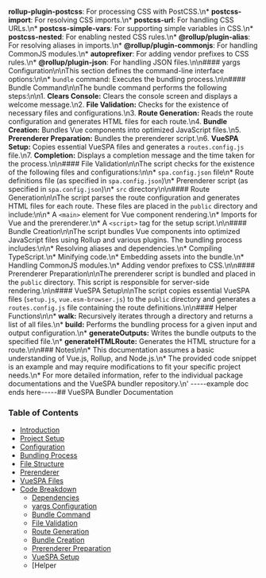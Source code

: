 **rollup-plugin-postcss**: For processing CSS with PostCSS.\n*   **postcss-import**: For resolving CSS imports.\n*   **postcss-url**: For handling CSS URLs.\n*   **postcss-simple-vars**: For supporting simple variables in CSS.\n*   **postcss-nested**: For enabling nested CSS rules.\n*   **@rollup/plugin-alias**: For resolving aliases in imports.\n*   **@rollup/plugin-commonjs**: For handling CommonJS modules.\n*   **autoprefixer**: For adding vendor prefixes to CSS rules.\n*   **@rollup/plugin-json**: For handling JSON files.\n\n#### yargs Configuration\n\nThis section defines the command-line interface options:\n\n*   `bundle` command: Executes the bundling process.\n\n#### Bundle Command\n\nThe bundle command performs the following steps:\n\n1.  **Clears Console:** Clears the console screen and displays a welcome message.\n2.  **File Validation:** Checks for the existence of necessary files and configurations.\n3.  **Route Generation:** Reads the route configuration and generates HTML files for each route.\n4.  **Bundle Creation:** Bundles Vue components into optimized JavaScript files.\n5.  **Prerenderer Preparation:** Bundles the prerenderer script.\n6.  **VueSPA Setup:** Copies essential VueSPA files and generates a `routes.config.js` file.\n7.  **Completion:** Displays a completion message and the time taken for the process.\n\n#### File Validation\n\nThe script checks for the existence of the following files and configurations:\n\n*   `spa.config.json` file\n*   Route definitions file (as specified in `spa.config.json`)\n*   Prerenderer script (as specified in `spa.config.json`)\n*   `src` directory\n\n#### Route Generation\n\nThe script parses the route configuration and generates HTML files for each route. These files are placed in the `public` directory and include:\n\n*   A `<main>` element for Vue component rendering.\n*   Imports for Vue and the prerenderer.\n*   A `<script>` tag for the setup script.\n\n#### Bundle Creation\n\nThe script bundles Vue components into optimized JavaScript files using Rollup and various plugins. The bundling process includes:\n\n*   Resolving aliases and dependencies.\n*   Compiling TypeScript.\n*   Minifying code.\n*   Embedding assets into the bundle.\n*   Handling CommonJS modules.\n*   Adding vendor prefixes to CSS.\n\n#### Prerenderer Preparation\n\nThe prerenderer script is bundled and placed in the `public` directory. This script is responsible for server-side rendering.\n\n#### VueSPA Setup\n\nThe script copies essential VueSPA files (`setup.js`, `vue.esm-browser.js`) to the `public` directory and generates a `routes.config.js` file containing the route definitions.\n\n#### Helper Functions\n\n*   **walk:** Recursively iterates through a directory and returns a list of all files.\n*   **build:** Performs the bundling process for a given input and output configuration.\n*   **generateOutputs:** Writes the bundle outputs to the specified file.\n*   **generateHTMLRoute:** Generates the HTML structure for a route.\n\n### Notes\n\n*   This documentation assumes a basic understanding of Vue.js, Rollup, and Node.js.\n*   The provided code snippet is an example and may require modifications to fit your specific project needs.\n*   For more detailed information, refer to the individual package documentations and the VueSPA bundler repository.\n'
    -----example doc ends here-----## VueSPA Bundler Documentation

### Table of Contents

* [Introduction](#introduction)
* [Project Setup](#project-setup)
* [Configuration](#configuration)
* [Bundling Process](#bundling-process)
* [File Structure](#file-structure)
* [Prerenderer](#prerenderer)
* [VueSPA Files](#vuespa-files)
* [Code Breakdown](#code-breakdown)
    * [Dependencies](#dependencies)
    * [yargs Configuration](#yargs-configuration)
    * [Bundle Command](#bundle-command)
    * [File Validation](#file-validation)
    * [Route Generation](#route-generation)
    * [Bundle Creation](#bundle-creation)
    * [Prerenderer Preparation](#prerenderer-preparation)
    * [VueSPA Setup](#vuespa-setup)
    * [Helper